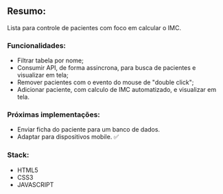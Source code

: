 ## Resumo:

Lista para controle de pacientes com foco em calcular o IMC. 

### Funcionalidades:

- Filtrar tabela por nome;
- Consumir API, de forma assincrona, para busca de pacientes e visualizar em tela;
- Remover pacientes com o evento do mouse de "double click"; 
- Adicionar paciente, com calculo de IMC automatizado, e visualizar em tela.

### Próximas implementações:

- Enviar ficha do paciente para um banco de dados.
- Adaptar para dispositivos mobile. &#9989;

### Stack:
- HTML5
- CSS3
- JAVASCRIPT

